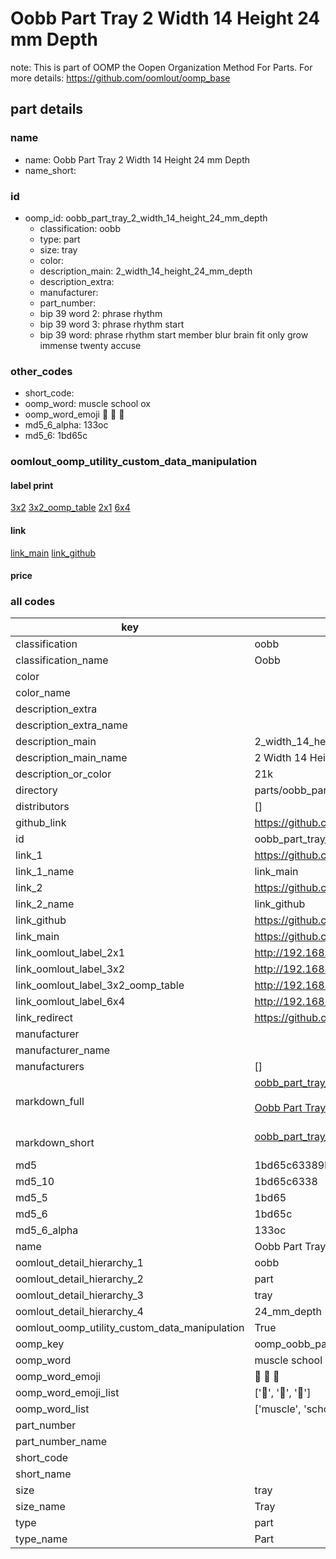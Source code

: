 # Oobb Part Tray 2 Width 14 Height 24 mm Depth  

note: This is part of OOMP the Oopen Organization Method For Parts. For more details: https://github.com/oomlout/oomp_base

##  part details
  







### name
* name: Oobb Part Tray 2 Width 14 Height 24 mm Depth
* name_short: 
### id
* oomp_id: oobb_part_tray_2_width_14_height_24_mm_depth
  * classification: oobb
  * type: part
  * size: tray
  * color: 
  * description_main: 2_width_14_height_24_mm_depth
  * description_extra: 
  * manufacturer: 
  * part_number: 
  * bip 39 word 2: phrase rhythm
  * bip 39 word 3: phrase rhythm start
  * bip 39 word: phrase rhythm start member blur brain fit only grow immense twenty accuse

### other_codes
* short_code: 
* oomp_word: muscle school ox
* oomp_word_emoji :muscle: :school: :ox:
* md5_6_alpha: 133oc
* md5_6: 1bd65c






### oomlout_oomp_utility_custom_data_manipulation
#### label print
[3x2](http://192.168.1.245:1112/?label=oomp%20133oc)
[3x2_oomp_table](http://192.168.1.108:1112/?label=oomp%20133oc)
[2x1](http://192.168.1.242:1112/?label=oomp%20133oc)
[6x4](http://192.168.1.55:1112/?label=oomp%20133oc)    

#### link

[link_main](https://github.com/oomlout/oomlout_oomp_version_1_messy/tree/main/parts/oobb_part_tray_2_width_14_height_24_mm_depth) [link_github](https://github.com/oomlout/oomlout_oomp_version_1_messy/tree/main/parts/oobb_part_tray_2_width_14_height_24_mm_depth)                             

#### price







### all codes 
| key | value |  
| --- | --- |  
| classification | oobb |  
| classification_name | Oobb |  
| color |  |  
| color_name |  |  
| description_extra |  |  
| description_extra_name |  |  
| description_main | 2_width_14_height_24_mm_depth |  
| description_main_name | 2 Width 14 Height 24 mm Depth |  
| description_or_color | 21k |  
| directory | parts/oobb_part_tray_2_width_14_height_24_mm_depth |  
| distributors | [] |  
| github_link | https://github.com/oomlout/oomlout_oomp_part_src/tree/main/parts/oobb_part_tray_2_width_14_height_24_mm_depth |  
| id | oobb_part_tray_2_width_14_height_24_mm_depth |  
| link_1 | https://github.com/oomlout/oomlout_oomp_version_1_messy/tree/main/parts/oobb_part_tray_2_width_14_height_24_mm_depth |  
| link_1_name | link_main |  
| link_2 | https://github.com/oomlout/oomlout_oomp_version_1_messy/tree/main/parts/oobb_part_tray_2_width_14_height_24_mm_depth |  
| link_2_name | link_github |  
| link_github | https://github.com/oomlout/oomlout_oomp_version_1_messy/tree/main/parts/oobb_part_tray_2_width_14_height_24_mm_depth |  
| link_main | https://github.com/oomlout/oomlout_oomp_version_1_messy/tree/main/parts/oobb_part_tray_2_width_14_height_24_mm_depth |  
| link_oomlout_label_2x1 | http://192.168.1.242:1112/?label=oomp%20133oc |  
| link_oomlout_label_3x2 | http://192.168.1.245:1112/?label=oomp%20133oc |  
| link_oomlout_label_3x2_oomp_table | http://192.168.1.108:1112/?label=oomp%20133oc |  
| link_oomlout_label_6x4 | http://192.168.1.55:1112/?label=oomp%20133oc |  
| link_redirect | https://github.com/oomlout/oomlout_oomp_version_1_messy/tree/main/parts/oobb_part_tray_2_width_14_height_24_mm_depth |  
| manufacturer |  |  
| manufacturer_name |  |  
| manufacturers | [] |  
| markdown_full | [oobb_part_tray_2_width_14_height_24_mm_depth](none)<br>[](none)<br>[Oobb Part Tray 2 Width 14 Height 24 Mm Depth](none)<br><br> |  
| markdown_short | [oobb_part_tray_2_width_14_height_24_mm_depth](none)<br><br> |  
| md5 | 1bd65c63389b0af86b8c38ada96e351e |  
| md5_10 | 1bd65c6338 |  
| md5_5 | 1bd65 |  
| md5_6 | 1bd65c |  
| md5_6_alpha | 133oc |  
| name | Oobb Part Tray 2 Width 14 Height 24 mm Depth |  
| oomlout_detail_hierarchy_1 | oobb |  
| oomlout_detail_hierarchy_2 | part |  
| oomlout_detail_hierarchy_3 | tray |  
| oomlout_detail_hierarchy_4 | 24_mm_depth |  
| oomlout_oomp_utility_custom_data_manipulation | True |  
| oomp_key | oomp_oobb_part_tray_2_width_14_height_24_mm_depth |  
| oomp_word | muscle school ox |  
| oomp_word_emoji | :muscle: :school: :ox: |  
| oomp_word_emoji_list | [':muscle:', ':school:', ':ox:'] |  
| oomp_word_list | ['muscle', 'school', 'ox'] |  
| part_number |  |  
| part_number_name |  |  
| short_code |  |  
| short_name |  |  
| size | tray |  
| size_name | Tray |  
| type | part |  
| type_name | Part |  
